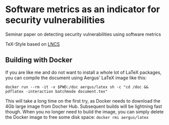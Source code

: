 # Software metrics as an indicator for security vulnerabilities

Seminar paper on detecting security vulnerabilities using software metrics

TeX-Style based on [LNCS](https://www.springer.com/de/it-informatik/lncs/conference-proceedings-guidelines)

## Building with Docker

If you are like me and do not want to install a whole lot of LaTeX packages, you can compile the document using Aergus' LaTeX image like this:

`docker run --rm -it -v $PWD:/doc aergus/latex sh -c "cd /doc && pdflatex -interaction batchmode document.tex"`

This will take a long time on the first try, as Docker needs to download the 4Gb large image from Docher Hub. Subsequent builds will be lightning fast though.
When you no longer need to build the image, you can simply delete the Docker image to free some disk space: `docker rmi aergus/latex`
